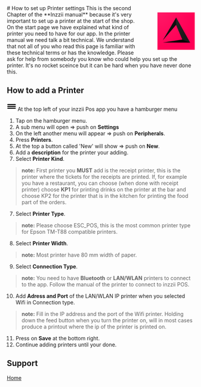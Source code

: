 <img src="../Assets/Pictures/play_store_512.png" alt="inzzii logo" width="100" align="right" style="margin-left: 40px; margin-top: 20px; margin-bottom: 10px"/>
# How to set up Printer settings
This is the second Chapter of the **Inzzii manual** because it's very important to set up a printer at the start of the shop. On the start page we have explained what kind of printer you need to have for our app.
In the printer manual we need talk a bit technical. We understand that not all of you who read this page is familiar with these technical terms or has the knowledge. Please ask for help from somebody you know who could help you set up the printer. It's no rocket sceince but it can be hard when you have never done this.

## How to add a Printer

<img src="../Assets/Pictures/Hmenu.png" alt="hamburgermenu" width="25" height="25"/> At the top left of your inzzii Pos app you have a hamburger menu 
1. Tap on the hamburger menu.
2. A sub menu will open => push on **Settings**
3. On the left another menu will appear => push on **Peripherals**. 
4. Press **Printers**.
5. At the top a button called 'New' will show => push on **New**.
5. Add a **description** for the printer your adding.
6. Select **Printer Kind**.
> **note:** First printer you **MUST** add is the receipt printer, this is the printer where the tickets for the receipts are printed. If, for example you have a restaurant, you can choose (when done with receipt printer) choose **KP1** for printing drinks on the printer at the bar and choose KP2 for the printer that is in the kitchen for printing the food part of the orders.
7. Select **Printer Type**. 
> **note:** Please choose ESC_POS, this is the most common printer type for Epson TM-T88 compatible printers.
8. Select **Printer Width**.
> **note:** Most printer have 80 mm width of paper.
9. Select **Connection Type**.
> **note:** You need to have **Bluetooth** or **LAN/WLAN** printers to connect to the app. Follow the manual of the printer to connect to inzzii POS.
10. Add **Adress and Port** of the LAN/WLAN IP printer when you selected Wifi in Connection type. 
> **note:** Fill in the IP address and the port of the Wifi printer. Holding down the feed button when you turn the printer on, will in most cases produce a printout where the ip of the printer is printed on.
11. Press on **Save** at the bottom right.
12. Continue adding printers until your done. 


## Support
[Home](../index.md)
